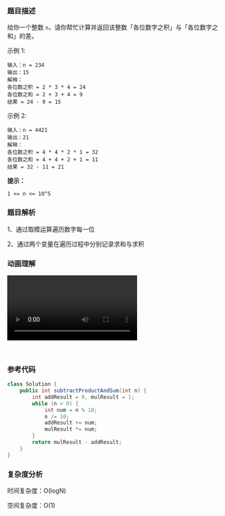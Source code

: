 ### 题目描述

给你一个整数 `n`，请你帮忙计算并返回该整数「各位数字之积」与「各位数字之和」的差。

示例 1:

```
输入：n = 234
输出：15 
解释：
各位数之积 = 2 * 3 * 4 = 24 
各位数之和 = 2 + 3 + 4 = 9 
结果 = 24 - 9 = 15
```

示例 2:

```
输入：n = 4421
输出：21
解释： 
各位数之积 = 4 * 4 * 2 * 1 = 32 
各位数之和 = 4 + 4 + 2 + 1 = 11 
结果 = 32 - 11 = 21
```

**提示：**

```
1 <= n <= 10^5
```

### 题目解析

1、通过取模运算遍历数字每一位

2、通过两个变量在遍历过程中分别记录求和与求积

### 动画理解

![](../Animation/Animation.mp4)

‎⁨

### 参考代码

```java
class Solution {
    public int subtractProductAndSum(int n) {
        int addResult = 0, mulResult = 1;
        while (n > 0) {
            int num = n % 10;
            n /= 10;
            addResult += num;
            mulResult *= num;
        }
        return mulResult - addResult;
    }
}
```



### 复杂度分析

时间复杂度：O(logN)

空间复杂度：O(1)